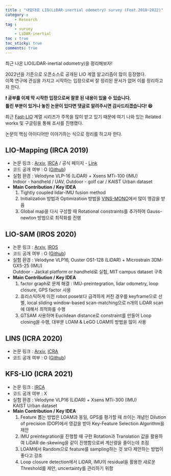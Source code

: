 ```yaml
---
title : "내맘대로 LIO(LiDAR-inertial odometry) survey (Feat.2018~2022)"
category :
    - Research
tag :
    - survey  
    - LiDAR-inertial
toc : true
toc_sticky: true
comments: true
---  
```


최근 나온 LIO(LiDAR-inertial odometry)을 정리해보자!  

2022년을 기준으로 오픈소스로 공개된 LIO 계열 알고리즘이 많이 등장했다.  
이쪽 연구에 관심을 가지고 시작하는 입장으로써 잘 정리된 문서가 없어 이를 정리하고자 한다.  

**❗️ 공부를 이제 막 시작한 입장으로써 잘못 된 내용이 있을 수 있습니다.  
틀린 부분이 있거나 놓친 논문이 있다면 댓글로 알려주시면 감사드리겠습니다! 😆**  

최근 [Fast-LIO](https://github.com/hku-mars/FAST_LIO) 계열 시리즈가 주목을 많이 받고 있기 때문에 여기 나와 있는 Related works 및 구글링을 통해 조사를 진행했다.  

논문의 핵심 아이디어만 이야기하는 식으로 정리를 하고자 한다.  

## LIO-Mapping (IRCA 2019)  
- 논문 링크 : [Arxiv](https://arxiv.org/abs/1904.06993), [IRCA](https://ieeexplore.ieee.org/abstract/document/8793511?casa_token=JhE9dkqEDnIAAAAA:hM87BOCnSA7_O2QLpqzVM3fjwEX9Jb2UyG527J0nXqH8Pvt1j_uDecAADcDxWTBBliLgLnrb8r8) /  공식 페이지 - [Link](https://sites.google.com/view/lio-mapping)  
- 코드 공개 여부 : O ([Github](https://github.com/hyye/lio-mapping))  
- 실험 환경 : Velodyne VLP-16 (LiDAR) + Xsens MTi-100 (IMU)  
Indoor - handheld / UAV, Outdoor -  golf car / KAIST Urban dataset  
- **Main Contribution / Key IDEA**  
    1. Tightly coupled lidar-IMU fusion method  
    2. Initialization 방법과 Optimization 방법을 [VINS-MONO](https://taeyoung96.github.io/research/VINS_mono/)에서 많이 영감을 받음  
    3. Global map을 다시 구성할 때 Rotational constraints를 추가하여 Gauss-newton 방법으로 최적화를 진행  

## LIO-SAM (IROS 2020)  

- 논문 링크 : [Arxiv](https://arxiv.org/abs/2007.00258), [IROS](https://ieeexplore.ieee.org/abstract/document/9341176?casa_token=-VvWqtE7GGQAAAAA:sWAz4VR5VbI0ffXNOwnKtlyFdpmaV__5gqO61UPDjVFP4tqmn7aqlK8GdiPbDBNbf5cS-sz8YBw)  
- 코드 공개 여부 : O ([Github](https://github.com/TixiaoShan/LIO-SAM))  
- 실험 환경 : Velodyne VLP16, Ouster OS1-128 (LiDAR) + Microstrain 3DM-GX5-25 (IMU)  
Outdoor - Jackal platform or handheld로 실험, MIT campus dataset 구축 
- **Main Contribution / Key IDEA**  
    1. factor graph로 문제 해결 : IMU-preintegration, lidar odometry, loop closure, GPS factor 사용  
    2. 휴리스틱하게 이전 robot pose보다 급격하게 커진 경우를 keyframe으로 선별,  local sliding window-based scan-matching으로 n개의 LiDAR scan에 대해서 최적화를 수행  
    3. GTSAM 사용하며 Euclidean distance로 constraint를 만들어 Loop closing을 수행, 대부분 LOAM & LeGO LOAM의 방법을 많이 사용  

## LINS (ICRA 2020)  

- 논문 링크 : [Arxiv](https://arxiv.org/abs/1907.02233), [ICRA](https://ieeexplore.ieee.org/abstract/document/9197567?casa_token=6yu-wNE_uX0AAAAA:79GiPPtW-bWALGHfCGtj1LE0TbmLlfQ4PVH5_RiF5ZJ5zoR-dhIcY5RrhoM_8tsEcxCt1cMZMWs)  
- 코드 공개 여부 : O ([Github](https://github.com/ChaoqinRobotics/LINS---LiDAR-inertial-SLAM))  


## KFS-LIO (ICRA 2021)  

- 논문 링크 : [IRCA](https://ieeexplore.ieee.org/document/9561324)  
- 코드 공개 여부 : X  
- 실험 환경 :   Velodyne VLP16 (LiDAR) + Xsens MTi-300 (IMU)  
KAIST Urban dataset  
- **Main Contribution / Key IDEA**  
     1. Feature 뽑는 방법은 LOAM과 동일, GPS를 평가할 때 쓰이는 개념인 Dilution of precision (DOP)에서 영감을 받아 Key-Feature Selection Algorithm을 제안    
     2. IMU preintegration을 진행할 때 구한 Rotation과 Translation 값을 활용하여 LiDAR de-skewing을 같이 진행함으로써 계산량을 줄이는데 초점  
     3. LOAM에서 Random으로 feature를 sampling하는 것 보다 제안하는 방법이 좋다고 강조  
     4. Loop closure detection에서 LiDAR, IMU의 residual을 활용한 새로운 Threshold를 제안, uncertainty를 관리하기 위함  

